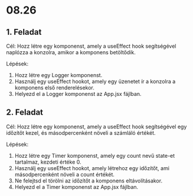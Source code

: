 # 08.26

## 1. Feladat

Cél: Hozz létre egy komponenst, amely a useEffect hook segítségével naplózza a konzolra, amikor a komponens betöltődik.

Lépések:

1. Hozz létre egy Logger komponenst.
2. Használj egy useEffect hookot, amely egy üzenetet ír a konzolra a komponens első renderelésekor.
3. Helyezd el a Logger komponenst az App.jsx fájlban.

## 2. Feladat

Cél: Hozz létre egy komponenst, amely a useEffect hook segítségével egy időzítőt kezel, és másodpercenként növeli a számláló értékét.

Lépések:

1. Hozz létre egy Timer komponenst, amely egy count nevű state-et tartalmaz, kezdeti értéke 0.
2. Használj egy useEffect hookot, amely létrehoz egy időzítőt, ami másodpercenként növeli a count értékét.
3. Ne felejtsd el törölni az időzítőt a komponens eltávolításakor.
4. Helyezd el a Timer komponenst az App.jsx fájlban.
